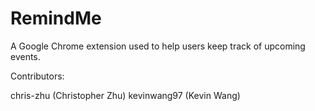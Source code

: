 # RemindMe
A Google Chrome extension used to help users keep track of upcoming events.

Contributors:

chris-zhu (Christopher Zhu)
kevinwang97 (Kevin Wang)
